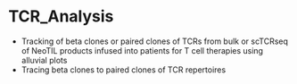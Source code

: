 # TCR_Analysis

- Tracking of beta clones or paired clones of TCRs from bulk or scTCRseq of NeoTIL products infused into patients for T cell therapies using alluvial plots
- Tracing beta clones to paired clones of TCR repertoires
